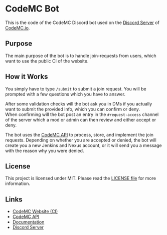 [discord]: https://discord.gg/AGcFMu6
[codemc]: https://ci.codemc.io
[docs]: https://docs.codemc.io
[license]: https://github.com/CodeMC/Bot/blob/master/LICENSE
[api]: https://github.com/CodeMC/API

# CodeMC Bot
This is the code of the CodeMC Discord bot used on the [Discord Server][discord] of [CodeMC.io][codemc].

## Purpose
The main purpose of the bot is to handle join-requests from users, which want to use the public CI of the website.

## How it Works
You simply have to type `/submit` to submit a join request. You will be prompted with a few questions which you have to answer.

After some validation checks will the bot ask you in DMs if you actually want to submit the provided info, which you can confirm or deny.  
When confirming will the bot post an entry in the `#request-access` channel of the server which a mod or admin can then review and either accept or deny.

The bot uses the [CodeMC API][api] to process, store, and implement the join requests. Depending on whether you are accepted or denied,
the bot will create you a new Jenkins and Nexus account, or it will send you a message with the reason why you were denied.

## License
This project is licensed under MIT. Please read the [LICENSE file][license] for more information.

## Links

- [CodeMC Website (CI)][codemc]
- [CodeMC API][api]
- [Documentation][docs]
- [Discord Server][discord]
